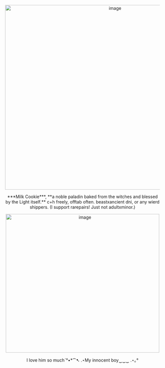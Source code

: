


<p align="center">
  <img <img width="700" height="600" alt="image" src="https://github.com/user-attachments/assets/4a679ee4-b391-4378-9526-956627b3fb74" />

</p>
<p align="center">
***Milk Cookie***, **a noble paladin baked from the witches and blessed by the Light itself.**  
c+h freely, offtab often.
beastxancient dni, or any wierd shippers. (I support rarepairs! Just not adultxminor.) 
 <p align="center"> 
  <img width="500" height="450" alt="image" src="https://github.com/user-attachments/assets/13be9690-7653-4bd2-ac0c-0b43cf1e1589" />
 <p align="center">
   I love him so muchˋ°•*⁀➷ .⋆My innocent boy‿‿‿ .⋆｡°
